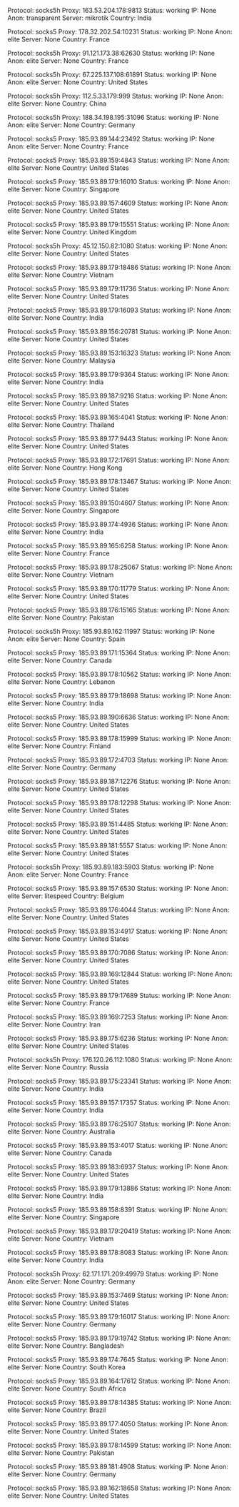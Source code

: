 Protocol: socks5h
Proxy: 163.53.204.178:9813
Status: working
IP: None
Anon: transparent
Server: mikrotik
Country: India

Protocol: socks5
Proxy: 178.32.202.54:10231
Status: working
IP: None
Anon: elite
Server: None
Country: France

Protocol: socks5h
Proxy: 91.121.173.38:62630
Status: working
IP: None
Anon: elite
Server: None
Country: France

Protocol: socks5h
Proxy: 67.225.137.108:61891
Status: working
IP: None
Anon: elite
Server: None
Country: United States

Protocol: socks5h
Proxy: 112.5.33.179:999
Status: working
IP: None
Anon: elite
Server: None
Country: China

Protocol: socks5h
Proxy: 188.34.198.195:31096
Status: working
IP: None
Anon: elite
Server: None
Country: Germany

Protocol: socks5
Proxy: 185.93.89.144:23492
Status: working
IP: None
Anon: elite
Server: None
Country: France

Protocol: socks5
Proxy: 185.93.89.159:4843
Status: working
IP: None
Anon: elite
Server: None
Country: United States

Protocol: socks5
Proxy: 185.93.89.179:16010
Status: working
IP: None
Anon: elite
Server: None
Country: Singapore

Protocol: socks5
Proxy: 185.93.89.157:4609
Status: working
IP: None
Anon: elite
Server: None
Country: United States

Protocol: socks5
Proxy: 185.93.89.179:15551
Status: working
IP: None
Anon: elite
Server: None
Country: United Kingdom

Protocol: socks5h
Proxy: 45.12.150.82:1080
Status: working
IP: None
Anon: elite
Server: None
Country: United States

Protocol: socks5
Proxy: 185.93.89.179:18486
Status: working
IP: None
Anon: elite
Server: None
Country: Vietnam

Protocol: socks5
Proxy: 185.93.89.179:11736
Status: working
IP: None
Anon: elite
Server: None
Country: United States

Protocol: socks5
Proxy: 185.93.89.179:16093
Status: working
IP: None
Anon: elite
Server: None
Country: India

Protocol: socks5
Proxy: 185.93.89.156:20781
Status: working
IP: None
Anon: elite
Server: None
Country: United States

Protocol: socks5
Proxy: 185.93.89.153:16323
Status: working
IP: None
Anon: elite
Server: None
Country: Malaysia

Protocol: socks5
Proxy: 185.93.89.179:9364
Status: working
IP: None
Anon: elite
Server: None
Country: India

Protocol: socks5
Proxy: 185.93.89.187:9216
Status: working
IP: None
Anon: elite
Server: None
Country: United States

Protocol: socks5
Proxy: 185.93.89.165:4041
Status: working
IP: None
Anon: elite
Server: None
Country: Thailand

Protocol: socks5
Proxy: 185.93.89.177:9443
Status: working
IP: None
Anon: elite
Server: None
Country: United States

Protocol: socks5
Proxy: 185.93.89.172:17691
Status: working
IP: None
Anon: elite
Server: None
Country: Hong Kong

Protocol: socks5
Proxy: 185.93.89.178:13467
Status: working
IP: None
Anon: elite
Server: None
Country: United States

Protocol: socks5
Proxy: 185.93.89.150:4607
Status: working
IP: None
Anon: elite
Server: None
Country: Singapore

Protocol: socks5
Proxy: 185.93.89.174:4936
Status: working
IP: None
Anon: elite
Server: None
Country: India

Protocol: socks5
Proxy: 185.93.89.165:6258
Status: working
IP: None
Anon: elite
Server: None
Country: France

Protocol: socks5
Proxy: 185.93.89.178:25067
Status: working
IP: None
Anon: elite
Server: None
Country: Vietnam

Protocol: socks5
Proxy: 185.93.89.170:11779
Status: working
IP: None
Anon: elite
Server: None
Country: United States

Protocol: socks5
Proxy: 185.93.89.176:15165
Status: working
IP: None
Anon: elite
Server: None
Country: Pakistan

Protocol: socks5h
Proxy: 185.93.89.162:11997
Status: working
IP: None
Anon: elite
Server: None
Country: Spain

Protocol: socks5
Proxy: 185.93.89.171:15364
Status: working
IP: None
Anon: elite
Server: None
Country: Canada

Protocol: socks5
Proxy: 185.93.89.178:10562
Status: working
IP: None
Anon: elite
Server: None
Country: Lebanon

Protocol: socks5
Proxy: 185.93.89.179:18698
Status: working
IP: None
Anon: elite
Server: None
Country: India

Protocol: socks5
Proxy: 185.93.89.190:6636
Status: working
IP: None
Anon: elite
Server: None
Country: United States

Protocol: socks5
Proxy: 185.93.89.178:15999
Status: working
IP: None
Anon: elite
Server: None
Country: Finland

Protocol: socks5
Proxy: 185.93.89.172:4703
Status: working
IP: None
Anon: elite
Server: None
Country: Germany

Protocol: socks5
Proxy: 185.93.89.187:12276
Status: working
IP: None
Anon: elite
Server: None
Country: United States

Protocol: socks5
Proxy: 185.93.89.178:12298
Status: working
IP: None
Anon: elite
Server: None
Country: United States

Protocol: socks5
Proxy: 185.93.89.151:4485
Status: working
IP: None
Anon: elite
Server: None
Country: United States

Protocol: socks5
Proxy: 185.93.89.181:5557
Status: working
IP: None
Anon: elite
Server: None
Country: United States

Protocol: socks5h
Proxy: 185.93.89.183:5903
Status: working
IP: None
Anon: elite
Server: None
Country: France

Protocol: socks5
Proxy: 185.93.89.157:6530
Status: working
IP: None
Anon: elite
Server: litespeed
Country: Belgium

Protocol: socks5
Proxy: 185.93.89.176:4044
Status: working
IP: None
Anon: elite
Server: None
Country: United States

Protocol: socks5
Proxy: 185.93.89.153:4917
Status: working
IP: None
Anon: elite
Server: None
Country: United States

Protocol: socks5
Proxy: 185.93.89.170:7086
Status: working
IP: None
Anon: elite
Server: None
Country: United States

Protocol: socks5
Proxy: 185.93.89.169:12844
Status: working
IP: None
Anon: elite
Server: None
Country: United States

Protocol: socks5
Proxy: 185.93.89.179:17689
Status: working
IP: None
Anon: elite
Server: None
Country: France

Protocol: socks5
Proxy: 185.93.89.169:7253
Status: working
IP: None
Anon: elite
Server: None
Country: Iran

Protocol: socks5
Proxy: 185.93.89.175:6236
Status: working
IP: None
Anon: elite
Server: None
Country: United States

Protocol: socks5h
Proxy: 176.120.26.112:1080
Status: working
IP: None
Anon: elite
Server: None
Country: Russia

Protocol: socks5
Proxy: 185.93.89.175:23341
Status: working
IP: None
Anon: elite
Server: None
Country: India

Protocol: socks5
Proxy: 185.93.89.157:17357
Status: working
IP: None
Anon: elite
Server: None
Country: India

Protocol: socks5
Proxy: 185.93.89.176:25107
Status: working
IP: None
Anon: elite
Server: None
Country: Australia

Protocol: socks5
Proxy: 185.93.89.153:4017
Status: working
IP: None
Anon: elite
Server: None
Country: Canada

Protocol: socks5
Proxy: 185.93.89.183:6937
Status: working
IP: None
Anon: elite
Server: None
Country: United States

Protocol: socks5
Proxy: 185.93.89.179:13886
Status: working
IP: None
Anon: elite
Server: None
Country: India

Protocol: socks5
Proxy: 185.93.89.158:8391
Status: working
IP: None
Anon: elite
Server: None
Country: Singapore

Protocol: socks5
Proxy: 185.93.89.179:20419
Status: working
IP: None
Anon: elite
Server: None
Country: Vietnam

Protocol: socks5
Proxy: 185.93.89.178:8083
Status: working
IP: None
Anon: elite
Server: None
Country: India

Protocol: socks5h
Proxy: 62.171.171.209:49979
Status: working
IP: None
Anon: elite
Server: None
Country: Germany

Protocol: socks5
Proxy: 185.93.89.153:7469
Status: working
IP: None
Anon: elite
Server: None
Country: United States

Protocol: socks5
Proxy: 185.93.89.179:16017
Status: working
IP: None
Anon: elite
Server: None
Country: Germany

Protocol: socks5
Proxy: 185.93.89.179:19742
Status: working
IP: None
Anon: elite
Server: None
Country: Bangladesh

Protocol: socks5
Proxy: 185.93.89.174:7645
Status: working
IP: None
Anon: elite
Server: None
Country: South Korea

Protocol: socks5
Proxy: 185.93.89.164:17612
Status: working
IP: None
Anon: elite
Server: None
Country: South Africa

Protocol: socks5
Proxy: 185.93.89.178:14385
Status: working
IP: None
Anon: elite
Server: None
Country: Brazil

Protocol: socks5
Proxy: 185.93.89.177:4050
Status: working
IP: None
Anon: elite
Server: None
Country: United States

Protocol: socks5
Proxy: 185.93.89.178:14599
Status: working
IP: None
Anon: elite
Server: None
Country: Pakistan

Protocol: socks5
Proxy: 185.93.89.181:4908
Status: working
IP: None
Anon: elite
Server: None
Country: Germany

Protocol: socks5
Proxy: 185.93.89.162:18658
Status: working
IP: None
Anon: elite
Server: None
Country: United States

